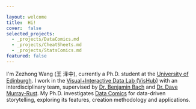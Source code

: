 ```yaml
---

layout: welcome
title:  Hi!
cover:  false
selected_projects:
  - _projects/DataComics.md
  - _projects/CheatSheets.md
  - _projects/StatsComics.md
featured: false
---
```



I'm Zezhong Wang (王 泽中), currently a Ph.D. student at the [University of Edinburgh](https://www.ed.ac.uk/). I work in the [Visual+Interactive Data Lab (VisHub)](https://visualinteractivedata.github.io/bach.html) with an interdisciplinary team, supervised by [Dr. Benjamin Bach](https://visualinteractivedata.github.io/bach.html) and [Dr. Dave Murray-Rust](http://dave.murray-rust.org/). My Ph.D. investigates [Data Comics](https://datacomics.github.io/) for data-driven storytelling, exploring its features, creation methodology and applications.

<!--  and [Design Informatics](https://www.designinformatics.org/) -->
<!--projects-->

<!-- ---
layout: page
title: 
sitemap: false

--- -->
